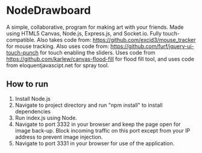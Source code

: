# NodeDrawboard
A simple, collaborative, program for making art with your friends. Made using HTML5 Canvas, Node.js, Express.js, and Socket.io. Fully touch-compatible.
Also takes code from: https://github.com/excid3/mouse_tracker for mouse tracking. Also uses code from: https://github.com/furf/jquery-ui-touch-punch for touch enabling the sliders. Uses code from https://github.com/karlew/canvas-flood-fill for flood fill tool, and uses code from eloquentjavascipt.net for spray tool.

<h2> How to run </h2>
<ol>
<li>Install Node.js</li>
<li>Navigate to project directory and run "npm install" to install dependencies</li>
<li>Run index.js using Node.</li>
<li>Navigate to port 3332 in your browser and keep the page open for image back-up. Block incoming traffic on this port except from your IP address to prevent image injection.
<li>Navigate to port 3331 in your browser for use of the application.</li>
</ol>
